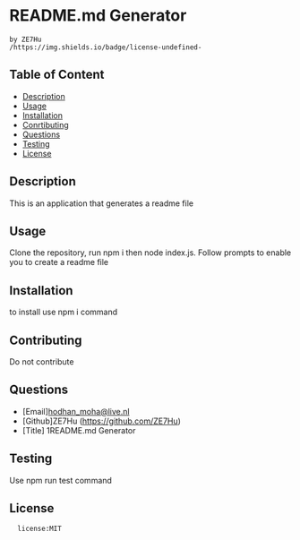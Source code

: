 # README.md Generator
    by ZE7Hu
    /https://img.shields.io/badge/license-undefined-
    

  ## Table of Content
  * [Description](#Description)
  * [Usage](#Usage)
  * [Installation](#Installation)
  * [Conrtibuting](#Contributing)
  * [Questions](#Questions)
  * [Testing](#Testing)
  * [License](#License)



  ## Description
  This is an application that generates a readme file

  ## Usage
  Clone the repository, run npm i then node index.js. Follow prompts to enable you to create a readme file

  ## Installation
  to install use npm i command

  ## Contributing
  Do not contribute

  ## Questions
  * [Email]hodhan_moha@live.nl
  * [Github]ZE7Hu (https://github.com/ZE7Hu)
  * [Title] 1README.md Generator
  

  ## Testing
  Use npm run test command
  ## License
      license:MIT
  
